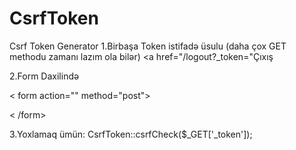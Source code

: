 # CsrfToken
Csrf Token Generator
1.Birbaşa Token istifadə üsulu (daha çox GET methodu zamanı lazım ola bilər)
<a href="/logout?_token=<?=CsrfToken::generateToken('logout')?>"Çıxış </a>

2.Form Daxilində

< form action="" method="post">
  <?php CsrfToken::csrfField();  ?>

< /form>


3.Yoxlamaq ümün:
CsrfToken::csrfCheck($_GET['_token']);
